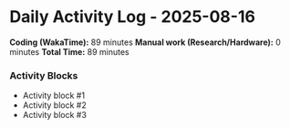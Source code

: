 # Daily Activity Log - 2025-08-16

**Coding (WakaTime):** 89 minutes
**Manual work (Research/Hardware):** 0 minutes
**Total Time:** 89 minutes

### Activity Blocks
- Activity block #1
- Activity block #2
- Activity block #3

